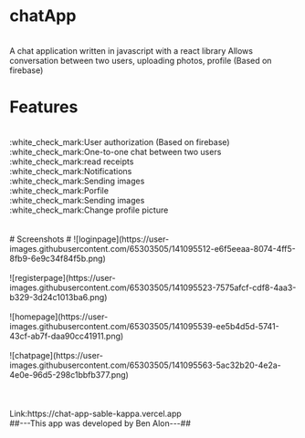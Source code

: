 # chatApp
 <br/>
 A chat application written in javascript with a react library
Allows conversation between two users, uploading photos, profile
(Based on firebase)
<br/>

 # Features #
 
 
 <br/>
:white_check_mark:User authorization (Based on firebase)
 <br/>
:white_check_mark:One-to-one chat between two users
 <br/>
:white_check_mark:read receipts
 <br/>
:white_check_mark:Notifications
 <br/>
:white_check_mark:Sending images
 <br/>
 :white_check_mark:Porfile
 <br/>
:white_check_mark:Sending images
 <br/>
 :white_check_mark:Change profile picture
 <br/>
 
 <br/>
 <br/>
 # Screenshots #
 ![loginpage](https://user-images.githubusercontent.com/65303505/141095512-e6f5eeaa-8074-4ff5-8fb9-6e9c34f84f5b.png)
  <br/>
  <br/>
  ![registerpage](https://user-images.githubusercontent.com/65303505/141095523-7575afcf-cdf8-4aa3-b329-3d24c1013ba6.png)
   <br/>
   <br/>
![homepage](https://user-images.githubusercontent.com/65303505/141095539-ee5b4d5d-5741-43cf-ab7f-daa90cc41911.png)
 <br/>
 <br/>
 ![chatpage](https://user-images.githubusercontent.com/65303505/141095563-5ac32b20-4e2a-4e0e-96d5-298c1bbfb377.png)
 <br/>
 <br/>
 
  <br/>
   <br/>
   Link:https://chat-app-sable-kappa.vercel.app
   
  <br/>
  ##---This app was developed by Ben Alon---##
   
